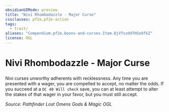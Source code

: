 ```yaml
---
obsidianUIMode: preview
title: "Nivi Rhombodazzle - Major Curse"
cssclasses: pf2e,pf2e-action
tags:
  - trait/
aliases: "Compendium.pf2e.boons-and-curses.Item.DjVTszddTHSo9fkZ"
license: OGL
---
```

# Nivi Rhombodazzle - Major Curse

### 






Nivi curses unworthy adherents with recklessness. Any time you are presented with a wager, you are compelled to accept, no matter the odds. If you succeed at a `DC 40 Will check` save, you can at least attempt to alter the stakes of that wager in your favor, but you must still accept.

*Source: Pathfinder Lost Omens Gods & Magic*
*OGL*